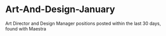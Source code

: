 # Art-And-Design-January
Art Director and Design Manager positions posted within the last 30 days, found with Maestra
